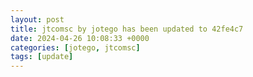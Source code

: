 ```yaml
---
layout: post
title: jtcomsc by jotego has been updated to 42fe4c7
date: 2024-04-26 10:08:33 +0000
categories: [jotego, jtcomsc]
tags: [update]
---
```


